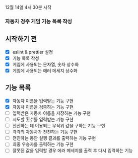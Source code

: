 12월 14일 4시 30분 시작

### 자동차 경주 게임 기능 목록 작성

## 시작하기 전

- [x] eslint & prettier 설정
- [x] 기능 목록 작성
- [x] 게임에 사용되는 문자열, 숫자 상수화
- [x] 게임에 사용되는 에러 메세지 상수화

## 기능 목록

- [x] 자동차 이름을 입력받는 기능 구현
- [x] 자동차 이름을 검증하는 기능 구현
- [ ] 입력받은 자동차 이름을 저장하는 기능 구현
- [ ] 시도할 횟수를 입력받는 기능 구현
- [ ] 전진하는 데 이용되는 무작위 값을 구하는 기능 구현
- [ ] 각각의 자동차가 전진하는 기능 구현
- [ ] 전진하는 동안 실행 결과를 출력하는 기능 구현
- [ ] 최종 우승자를 출력하는 기능 구현
- [ ] 잘못된 값을 입력할 경우 에러 메세지를 출력 후 다시 입력하는 기능
